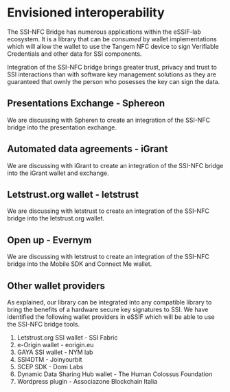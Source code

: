# Envisioned interoperability
The SSI-NFC Bridge has numerous applications within the eSSIF-lab ecosystem. It is a library that can be _consumed_ by wallet implementations which will allow the wallet to use the Tangem NFC device to sign Verifiable Credentials and other data for SSI components.

Integration of the SSI-NFC bridge brings greater trust, privacy and trust to SSI interactions than with software key management solutions as they are guaranteed that ownly the person who posesses the key can sign the data.

## Presentations Exchange - Sphereon
We are discussing with Spheren to create an integration of the SSI-NFC bridge into the presentation exchange.

## Automated data agreements - iGrant
We are discussing with iGrant to create an integration of the SSI-NFC bridge into the iGrant wallet and exchange.

## Letstrust.org wallet - letstrust
We are discussing with letstrust to create an integration of the SSI-NFC bridge into the letstrust.org wallet.

## Open up - Evernym
We are discussing with letstrust to create an integration of the SSI-NFC bridge into the Mobile SDK and Connect Me wallet.

## Other wallet providers
As explained, our library can be integrated into any compatible library to bring the benefits of a hardware secure key signatures to SSI. We have identified the following wallet providers in eSSIF which will be able to use the SSI-NFC bridge tools.
1. Letstrust.org SSI wallet - SSI Fabric
2. e-Origin wallet - eorigin.eu
3. GAYA SSI wallet - NYM lab
4. SSI4DTM - Joinyourbit
5. SCEP SDK - Domi Labs
6. Dynamic Data Sharing Hub wallet - The Human Colossus Foundation
7. Wordpress plugin - Associazone Blockchain Italia